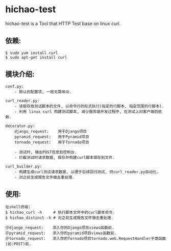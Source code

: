 hichao-test
===========

hichao-test is a Tool that HTTP Test base on linux curl.

依赖:
-----

    $ sudo yum install curl
    $ sudo apt-get install curl
    
模块介绍:
---------

    conf.py:
        - 默认的配置项, 一般无需改动.

    curl_reader.py:
        - 读取存放测试脚本的文件, 以命令行的形式执行(指定的行脚本, 指定范围的行脚本).
        - 利用 linux curl 构建测试脚本, 减少服务端开发过程中, 在测试上对客户端的依赖.

    decorator.py:
        django_request:    用于Django项目
        pyramid_request:   用于Pyramid项目
        tornado_request:   用于Tornado项目

        - 测试时, 输出POST信息到控制台.
        - 拦截测试时请求数据, 保存并构建curl脚本保存到文件.

    curl_builder.py:
        - 构建生成curl测试请求数据, 以便于后续回归测试, 供curl_reader.py自动化.
        - 对之前生成报告文件做去重处理.

使用:
-----
    在shell终端:
    $ hichao_curl -h     # 执行脚本文件中的curl脚本命令.
    $ hichao_distinct -h # 对之前生成报告文件做去重处理.
    
    ＠django_request:    添入你的Django项目views函数前.
    ＠pyramid_request:   添入你的pyramid项目views函数前.
    ＠tornado_request:   添入你的Tornado项目tornado.web.RequestHandler子类函数(如:POST)前.
